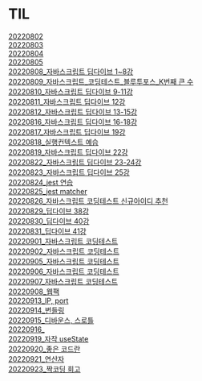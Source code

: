 # TIL

[20220802](./20220802.md) <br>
[20220803](./20220803.md) <br>
[20220804](./20220804.md) <br>
[20220805](./20220805.md) <br>
[20220808_자바스크립트 딥다이브 1~8강](./20220808.md) <br>
[20220809_자바스크립트_코딩테스트_블루투포스_K번째 큰 수](./20220809.md) <br>
[20220810_자바스크립트 딥다이브 9-11강](./20220810.md) <br>
[20220811_자바스크립트 딥다이브 12강](./20220811.md) <br>
[20220812_자바스크립트 딥다이브 13-15강](./20220812.md) <br>
[20220816_자바스크립트 딥다이브 16-18강](./20220816.md) <br>
[20220817_자바스크립트 딥다이브 19강](./20220817.md) <br>
[20220818_실행컨텍스트 예습](./20220818.md) <br>
[20220819_자바스크립트 딥다이브 22강](./20220819.md) <br>
[20220822_자바스크립트 딥다이브 23-24강](./20220822.md) <br>
[20220823_자바스크립트 딥다이브 25강](./20220823.md) <br>
[20220824_jest 연습](./20220824.md) <br>
[20220825_jest matcher](./20220825.md) <br>
[20220826_자바스크립트 코딩테스트 신규아이디 추천](./20220826.md) <br>
[20220829_딥다이브 38강](./20220829.md) <br>
[20220830_딥다이브 40강](./20220830.md) <br>
[20220831_딥다이브 41강](./20220831.md) <br>
[20220901_자바스크립트 코딩테스트](./20220901.md) <br>
[20220902_자바스크립트 코딩테스트](./20220902.md) <br>
[20220905_자바스크립트 코딩테스트](./20220905.md) <br>
[20220906_자바스크립트 코딩테스트](./20220906.md) <br>
[20220907_자바스크립트 코딩테스트](./20220907.md) <br>
[20220908_웹팩](./20220908.md) <br>
[20220913_IP, port](./20220913.md) <br>
[20220914_번들링](./20220914.md) <br>
[20220915_디바운스, 스로틀](./20220915.md) <br>
[20220916_](./20220916.md) <br>
[20220919_자작 useState](./20220919.md) <br>
[20220920_좋은 코드란](./20220920.md) <br>
[20220921_연산자](./20220921.md) <br>
[20220923_짝코딩 회고](./20220923.md) <br>
